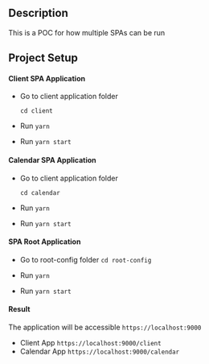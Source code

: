 ## Description

This is a POC for how multiple SPAs can be run

## Project Setup

#### Client SPA Application

- Go to client application folder

  `cd client`

- Run `yarn`

- Run `yarn start`

#### Calendar SPA Application

- Go to client application folder

  `cd calendar`

- Run `yarn`

- Run `yarn start`

#### SPA Root Application

- Go to root-config folder
  `cd root-config`

- Run `yarn`

- Run `yarn start`

#### Result

The application will be accessible `https://localhost:9000`

- Client App `https://localhost:9000/client`
- Calendar App `https://localhost:9000/calendar`
